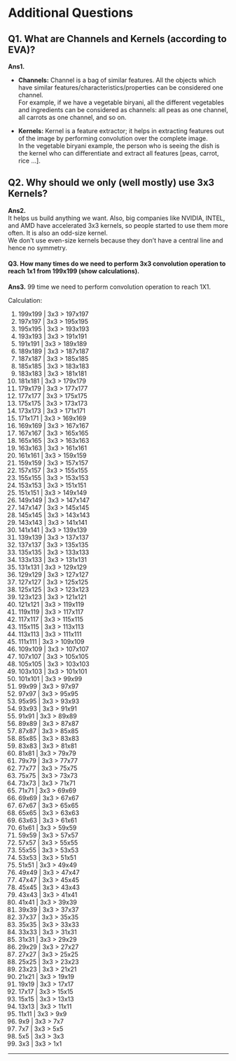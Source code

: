 # Additional Questions

## Q1. What are Channels and Kernels (according to EVA)?

**Ans1.**  
- **Channels:** Channel is a bag of similar features. All the objects which have similar features/characteristics/properties can be considered one channel.  
  For example, if we have a vegetable biryani, all the different vegetables and ingredients can be considered as channels: all peas as one channel, all carrots as one channel, and so on.  

- **Kernels:** Kernel is a feature extractor; it helps in extracting features out of the image by performing convolution over the complete image.  
  In the vegetable biryani example, the person who is seeing the dish is the kernel who can differentiate and extract all features [peas, carrot, rice ...].  

## Q2. Why should we only (well mostly) use 3x3 Kernels?

**Ans2.**  
It helps us build anything we want. Also, big companies like NVIDIA, INTEL, and AMD have accelerated 3x3 kernels, so people started to use them more often. It is also an odd-size kernel.  
We don't use even-size kernels because they don’t have a central line and hence no symmetry.

#### Q3. How many times do we need to perform 3x3 convolution operation to reach 1x1 from 199x199 (show calculations).

**Ans3.**
99 time we need to perform convolution operation to reach 1X1.

Calculation:
1. 199x199 | 3x3 > 197x197
2. 197x197 | 3x3 > 195x195
3. 195x195 | 3x3 > 193x193
4. 193x193 | 3x3 > 191x191
5. 191x191 | 3x3 > 189x189
6. 189x189 | 3x3 > 187x187
7. 187x187 | 3x3 > 185x185
8. 185x185 | 3x3 > 183x183
9. 183x183 | 3x3 > 181x181
10. 181x181 | 3x3 > 179x179
11. 179x179 | 3x3 > 177x177
12. 177x177 | 3x3 > 175x175
13. 175x175 | 3x3 > 173x173
14. 173x173 | 3x3 > 171x171
15. 171x171 | 3x3 > 169x169
16. 169x169 | 3x3 > 167x167
17. 167x167 | 3x3 > 165x165
18. 165x165 | 3x3 > 163x163
19. 163x163 | 3x3 > 161x161
20. 161x161 | 3x3 > 159x159
21. 159x159 | 3x3 > 157x157
22. 157x157 | 3x3 > 155x155
23. 155x155 | 3x3 > 153x153
24. 153x153 | 3x3 > 151x151
25. 151x151 | 3x3 > 149x149
26. 149x149 | 3x3 > 147x147
27. 147x147 | 3x3 > 145x145
28. 145x145 | 3x3 > 143x143
29. 143x143 | 3x3 > 141x141
30. 141x141 | 3x3 > 139x139
31. 139x139 | 3x3 > 137x137
32. 137x137 | 3x3 > 135x135
33. 135x135 | 3x3 > 133x133
34. 133x133 | 3x3 > 131x131
35. 131x131 | 3x3 > 129x129
36. 129x129 | 3x3 > 127x127
37. 127x127 | 3x3 > 125x125
38. 125x125 | 3x3 > 123x123
39. 123x123 | 3x3 > 121x121
40. 121x121 | 3x3 > 119x119
41. 119x119 | 3x3 > 117x117
42. 117x117 | 3x3 > 115x115
43. 115x115 | 3x3 > 113x113
44. 113x113 | 3x3 > 111x111
45. 111x111 | 3x3 > 109x109
46. 109x109 | 3x3 > 107x107
47. 107x107 | 3x3 > 105x105
48. 105x105 | 3x3 > 103x103
49. 103x103 | 3x3 > 101x101
50. 101x101 | 3x3 > 99x99
51. 99x99 | 3x3 > 97x97
52. 97x97 | 3x3 > 95x95
53. 95x95 | 3x3 > 93x93
54. 93x93 | 3x3 > 91x91
55. 91x91 | 3x3 > 89x89
56. 89x89 | 3x3 > 87x87
57. 87x87 | 3x3 > 85x85
58. 85x85 | 3x3 > 83x83
59. 83x83 | 3x3 > 81x81
60. 81x81 | 3x3 > 79x79
61. 79x79 | 3x3 > 77x77
62. 77x77 | 3x3 > 75x75
63. 75x75 | 3x3 > 73x73
64. 73x73 | 3x3 > 71x71
65. 71x71 | 3x3 > 69x69
66. 69x69 | 3x3 > 67x67
67. 67x67 | 3x3 > 65x65
68. 65x65 | 3x3 > 63x63
69. 63x63 | 3x3 > 61x61
70. 61x61 | 3x3 > 59x59
71. 59x59 | 3x3 > 57x57
72. 57x57 | 3x3 > 55x55
73. 55x55 | 3x3 > 53x53
74. 53x53 | 3x3 > 51x51
75. 51x51 | 3x3 > 49x49
76. 49x49 | 3x3 > 47x47
77. 47x47 | 3x3 > 45x45
78. 45x45 | 3x3 > 43x43
79. 43x43 | 3x3 > 41x41
80. 41x41 | 3x3 > 39x39
81. 39x39 | 3x3 > 37x37
82. 37x37 | 3x3 > 35x35
83. 35x35 | 3x3 > 33x33
84. 33x33 | 3x3 > 31x31
85. 31x31 | 3x3 > 29x29
86. 29x29 | 3x3 > 27x27
87. 27x27 | 3x3 > 25x25
88. 25x25 | 3x3 > 23x23
89. 23x23 | 3x3 > 21x21
90. 21x21 | 3x3 > 19x19
91. 19x19 | 3x3 > 17x17
92. 17x17 | 3x3 > 15x15
93. 15x15 | 3x3 > 13x13
94. 13x13 | 3x3 > 11x11
95. 11x11 | 3x3 > 9x9
96. 9x9 | 3x3 > 7x7
97. 7x7 | 3x3 > 5x5
98. 5x5 | 3x3 > 3x3
99. 3x3 | 3x3 > 1x1

---------------------------------------------------------------------------------------

